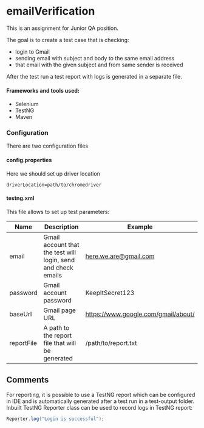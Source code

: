 # emailVerification

This is an assignment for Junior QA position. 

The goal is to create a test case that is checking: 
- login to Gmail
- sending email with subject and body to the same email address
- that email with the given subject and from same sender is received

After the test run a test report with logs is generated in a separate file. 

#### Frameworks and tools used: 
- Selenium
- TestNG
- Maven 

### Configuration

There are two configuration files

#### config.properties

Here we should set up driver location

```
driverLocation=path/to/chromedriver
```

#### testng.xml

This file allows to set up test parameters:

| Name       | Description                                                   | Example                             |
|------------|---------------------------------------------------------------|-------------------------------------|
| email      | Gmail account that the test will login, send and check emails | here.we.are@gmail.com               |
| password   | Gmail account password                                        | KeepItSecret123                     |
| baseUrl    | Gmail page URL                                                | https://www.google.com/gmail/about/ |
| reportFile | A path to the report file that will be generated              | /path/to/report.txt                 |

## Comments

For reporting, it is possible to use a TestNG report which can be configured in IDE and is automatically generated after
a
test run in a test-output folder.
Inbuilt TestNG Reporter class can be used to record logs in TestNG report:

```java
Reporter.log("Login is successful");
```